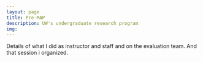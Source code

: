 ```yaml
---
layout: page
title: Pre-MAP
description: UW's undergraduate research program
img: 
---
```


Details of what I did as instructor and staff and on the evaluation team. And that session i organized.